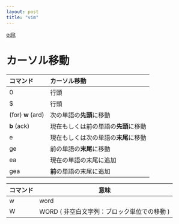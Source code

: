 ```yaml
---
layout: post
title: "vim"
---
```


[edit](https://github.com/harufujimoto/harufujimoto.github.io/edit/master/_posts/2020-09-03-vim.md)

# カーソル移動

| コマンド | カーソル移動 |
|:---|:---|
|0|行頭|
|$|行頭|
|(for) **w** (ard)|次の単語の**先頭**に移動|
|**b** (ack) |現在もしくは前の単語の**先頭**に移動|
|e|現在もしくは次の単語の**末尾**に移動|
|ge|前の単語の**末尾**に移動|
|ea|現在の単語の末尾に追加|
|gea|**前**の単語の末尾に追加|

|コマンド|意味|
|---|---|
|w|word|
|W|WORD ( 非空白文字列：ブロック単位での移動 )|
